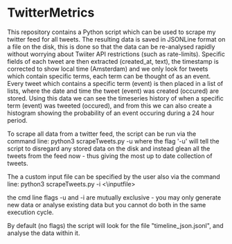# TwitterMetrics
This repository contains a Python script which can be used to scrape my twitter feed for all tweets.
The resulting data is saved in JSONLine format on a file on the disk, this is done so that the data can be re-analysed rapidly without worrying about Twiiter API restrictions (such as rate-limits).
Specific fields of each tweet are then extracted (created_at, text), the timestamp is corrected to show local time (Amsterdam) and we only look for tweets which contain specific terms, each term can be thought of as an event.
Every tweet which contains a specific term (event) is then placed in a list of lists, where the date and time the tweet (event) was created (occured) are stored.
Using this data we can see the timeseries history of when a specific term (event) was tweeted (occured), and from this we can also create a histogram showing the probability of an event occuring during a 24 hour period.

To scrape all data from a twitter feed, the script can be run via the command line: python3 scrapeTweets.py -u
where the flag '-u' will tell the script to disregard any stored data on the disk and instead glean all the tweets from the feed now - thus giving the most up to date collection of tweets.

The a custom input file can be specified by the user also via the command line: python3 scrapeTweets.py -i <\inputfile>

the cmd line flags -u and -i are mutually exclusive - you may only generate new data or analyse existing data but you cannot do both in the same execution cycle.

By default (no flags) the script will look for the file "timeline_json.jsonl", and analyse the data within it.
